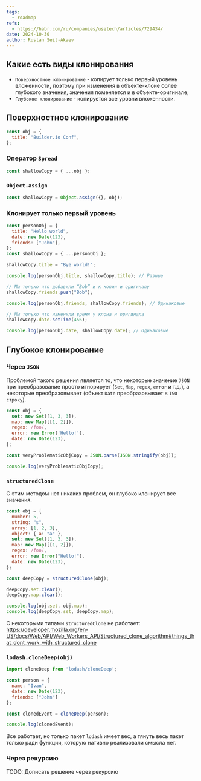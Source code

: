 ```yaml
---
tags:
  - roadmap
refs:
  - https://habr.com/ru/companies/usetech/articles/729434/
date: 2024-10-30
author: Ruslan Seit-Akaev
---
```

## Какие есть виды клонирования

- `Поверхностное клонирование` - копирует только первый уровень вложенности, поэтому при изменения в объекте-клоне более глубокого значения, значения поменяется и в объекте-оригинале;
- `Глубокое клонирование` - копируется все уровни вложенности.

## Поверхностное клонирование

```js
const obj = {
  title: "Builder.io Conf",
};
```

### Оператор `Spread`

```js
const shallowCopy = { ...obj };
```

### `Object.assign`

```js
const shallowCopy = Object.assign({}, obj);
```

### Клонирует только первый уровень

```js
const personObj = {
  title: "Hello world",
  date: new Date(123),
  friends: ["John"],
};
const shallowCopy = { ...personObj };

shallowCopy.title = "Bye world!";

console.log(personObj.title, shallowCopy.title); // Разные

// Мы только что добавили “Bob” и к копии и оригиналу
shallowCopy.friends.push("Bob");

console.log(personObj.friends, shallowCopy.friends); // Одинаковые

// Мы только что изменили время у клона и оригинала
shallowCopy.date.setTime(456);

console.log(personObj.date, shallowCopy.date); // Одинаковые
```

## Глубокое клонирование

### Через `JSON`

  Проблемой такого решения является то, что некоторые значение `JSON` при преобразование просто игнорирует (`Set`, `Map`, `regex`, `error` и т.д.), а некоторые преобразовывает (объект `Date` преобразовывает в `ISO строку`).

```js
const obj = {
  set: new Set([1, 3, 3]),
  map: new Map([[1, 2]]),
  regex: /foo/,
  error: new Error('Hello!'),
  date: new Date(123),
};

const veryProblematicObjCopy = JSON.parse(JSON.stringify(obj));

console.log(veryProblematicObjCopy);
```

### `structuredClone`

С этим методом нет никаких проблем, он глубоко клонирует все значения.

```js
const obj = {
  number: 5,
  string: "s",
  array: [1, 2, 3],
  object: { a: "a" },
  set: new Set([1, 3, 3]),
  map: new Map([[1, 2]]),
  regex: /foo/,
  error: new Error("Hello!"),
  date: new Date(123),
};

const deepCopy = structuredClone(obj);

deepCopy.set.clear();
deepCopy.map.clear();

console.log(obj.set, obj.map);
console.log(deepCopy.set, deepCopy.map);
```

С некоторыми типами `structuredClone` не работает: https://developer.mozilla.org/en-US/docs/Web/API/Web_Workers_API/Structured_clone_algorithm#things_that_dont_work_with_structured_clone

### `lodash.cloneDeep(obj)`

```js
import cloneDeep from 'lodash/cloneDeep';

const person = {
  name: "Ivan",
  date: new Date(123),
  friends: ["John"]
};

const clonedEvent = cloneDeep(person);

console.log(clonedEvent);
```

Все работает, но только пакет `lodash` имеет вес, а тянуть весь пакет только ради функции, которую нативно реализовали смысла нет.

### Через рекурсию

TODO: Дописать решение через рекурсию